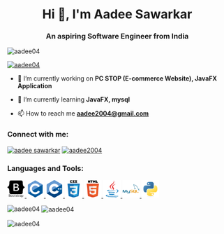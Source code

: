 <h1 align="center">Hi 👋, I'm Aadee Sawarkar</h1>
<h3 align="center">An aspiring Software Engineer from India</h3>

<p align="left"> <img src="https://komarev.com/ghpvc/?username=aadee04&label=Profile%20views&color=0e75b6&style=flat" alt="aadee04" /> </p>

<p align="left"> <a href="https://github.com/ryo-ma/github-profile-trophy"><img src="https://github-profile-trophy.vercel.app/?username=aadee04" alt="aadee04" /></a> </p>

- 🔭 I’m currently working on **PC STOP (E-commerce Website), JavaFX Application**

- 🌱 I’m currently learning **JavaFX, mysql**

- 📫 How to reach me **aadee2004@gmail.com**

<h3 align="left">Connect with me:</h3>
<p align="left">
<a href="https://linkedin.com/in/aadee sawarkar" target="blank"><img align="center" src="https://raw.githubusercontent.com/rahuldkjain/github-profile-readme-generator/master/src/images/icons/Social/linked-in-alt.svg" alt="aadee sawarkar" height="30" width="40" /></a>
<a href="https://www.codechef.com/users/aadee2004" target="blank"><img align="center" src="https://cdn.jsdelivr.net/npm/simple-icons@3.1.0/icons/codechef.svg" alt="aadee2004" height="30" width="40" /></a>
</p>

<h3 align="left">Languages and Tools:</h3>
<p align="left"> <a href="https://getbootstrap.com" target="_blank" rel="noreferrer"> <img src="https://raw.githubusercontent.com/devicons/devicon/master/icons/bootstrap/bootstrap-plain-wordmark.svg" alt="bootstrap" width="40" height="40"/> </a> <a href="https://www.cprogramming.com/" target="_blank" rel="noreferrer"> <img src="https://raw.githubusercontent.com/devicons/devicon/master/icons/c/c-original.svg" alt="c" width="40" height="40"/> </a> <a href="https://www.w3schools.com/cpp/" target="_blank" rel="noreferrer"> <img src="https://raw.githubusercontent.com/devicons/devicon/master/icons/cplusplus/cplusplus-original.svg" alt="cplusplus" width="40" height="40"/> </a> <a href="https://www.w3schools.com/css/" target="_blank" rel="noreferrer"> <img src="https://raw.githubusercontent.com/devicons/devicon/master/icons/css3/css3-original-wordmark.svg" alt="css3" width="40" height="40"/> </a> <a href="https://www.w3.org/html/" target="_blank" rel="noreferrer"> <img src="https://raw.githubusercontent.com/devicons/devicon/master/icons/html5/html5-original-wordmark.svg" alt="html5" width="40" height="40"/> </a> <a href="https://www.java.com" target="_blank" rel="noreferrer"> <img src="https://raw.githubusercontent.com/devicons/devicon/master/icons/java/java-original.svg" alt="java" width="40" height="40"/> </a> <a href="https://www.mysql.com/" target="_blank" rel="noreferrer"> <img src="https://raw.githubusercontent.com/devicons/devicon/master/icons/mysql/mysql-original-wordmark.svg" alt="mysql" width="40" height="40"/> </a> <a href="https://www.python.org" target="_blank" rel="noreferrer"> <img src="https://raw.githubusercontent.com/devicons/devicon/master/icons/python/python-original.svg" alt="python" width="40" height="40"/> </a> </p>

<p><img align="left" src="https://github-readme-stats.vercel.app/api/top-langs?username=aadee04&show_icons=true&locale=en&layout=compact" alt="aadee04" /></p>

<p>&nbsp;<img align="center" src="https://github-readme-stats.vercel.app/api?username=aadee04&show_icons=true&locale=en" alt="aadee04" /></p>

<p><img align="center" src="https://github-readme-streak-stats.herokuapp.com/?user=aadee04&" alt="aadee04" /></p>
